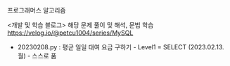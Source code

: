 프로그래머스 알고리즘

<개발 및 학습 블로그>
해당 문제 풀이 및 해석, 문법 학습
https://velog.io/@petcu1004/series/MySQL

- 20230208.py : 평균 일일 대여 요금 구하기 - Level1 = SELECT (2023.02.13.월) - 스스로 품
